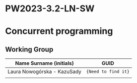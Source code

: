 # PW2023-3.2-LN-SW

# Concurrent programming

## Working Group

| Name Surname (initials) 		| GUID                                     |
| ----------------------------- | ---------------------------------------- |
| Laura Nowogórska - KazuSady   | `{Need to find it}` |
| 						  		| 										   |